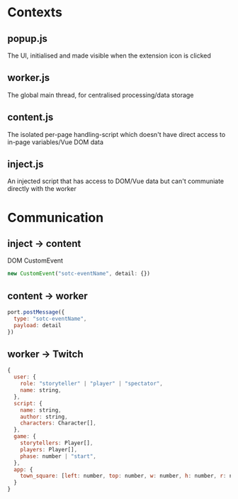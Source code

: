 # Contexts

## popup.js

The UI, initialised and made visible when the extension icon is clicked

## worker.js

The global main thread, for centralised processing/data storage

## content.js

The isolated per-page handling-script which doesn't have direct access to in-page variables/Vue DOM data

## inject.js

An injected script that has access to DOM/Vue data but can't communiate directly with the worker

# Communication

## inject -> content

DOM CustomEvent

```javascript
new CustomEvent("sotc-eventName", detail: {})
```

## content -> worker

```javascript
port.postMessage({
  type: "sotc-eventName",
  payload: detail
})
```

## worker -> Twitch

```javascript
{
  user: {
    role: "storyteller" | "player" | "spectator",
    name: string,
  },
  script: {
    name: string,
    author: string,
    characters: Character[],
  },
  game: {
    storytellers: Player[],
    players: Player[],
    phase: number | "start",
  },
  app: {
    town_square: [left: number, top: number, w: number, h: number, r: number] // good luck!
  }
}
```
